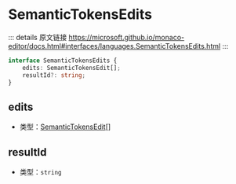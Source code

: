 # SemanticTokensEdits

<backTop />
        
::: details 原文链接
https://microsoft.github.io/monaco-editor/docs.html#interfaces/languages.SemanticTokensEdits.html
:::

```ts
interface SemanticTokensEdits {
    edits: SemanticTokensEdit[];
    resultId?: string;
}
```

## edits
- 类型：[SemanticTokensEdit](/api/languages/SemanticTokensEdit.md)[]
## resultId
- 类型：`string`